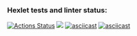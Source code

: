 ### Hexlet tests and linter status:
[![Actions Status](https://github.com/OlesiaTrap/frontend-project-44/workflows/hexlet-check/badge.svg)](https://github.com/OlesiaTrap/frontend-project-44/actions)
<a href="https://codeclimate.com/github/OlesiaTrap/frontend-project-44/maintainability"><img src="https://api.codeclimate.com/v1/badges/5974e46395839b341d85/maintainability" /></a>
[![asciicast](https://asciinema.org/a/ZDRWshezMLEyMCWKw6wyCvgXW.svg)](https://asciinema.org/a/ZDRWshezMLEyMCWKw6wyCvgXW)
[![asciicast](https://asciinema.org/a/Bpqxw1unoSSjdjiXoOaV8LCch.svg)](https://asciinema.org/a/Bpqxw1unoSSjdjiXoOaV8LCch)
